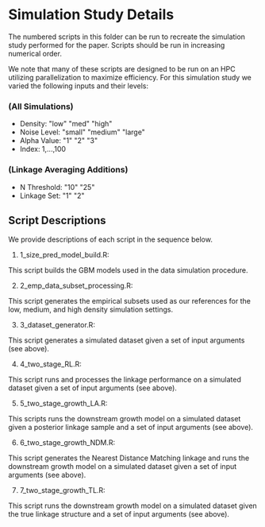 # Simulation Study Details

The numbered scripts in this folder can be run to recreate the simulation study performed for the paper. Scripts should be run in increasing numerical order.

We note that many of these scripts are designed to be run on an HPC utilizing parallelization to maximize efficiency. For this simulation study we varied the following inputs and their levels:

### (All Simulations)
- Density: "low" "med" "high"
- Noise Level: "small" "medium" "large"
- Alpha Value: "1" "2" "3"
- Index: 1,...,100

### (Linkage Averaging Additions)
- N Threshold: "10" "25" 
- Linkage Set: "1" "2"

## Script Descriptions
We provide descriptions of each script in the sequence below.

1. 1_size_pred_model_build.R: 

  This script builds the GBM models used in the data simulation procedure.
  
2. 2_emp_data_subset_processing.R: 

  This script generates the empirical subsets used as our references for the low, medium, and high density simulation settings.
  
3. 3_dataset_generator.R: 

  This script generates a simulated dataset given a set of input arguments (see above).
  
4. 4_two_stage_RL.R: 

  This script runs and processes the linkage performance on a simulated dataset given a set of input arguments (see above).
  
5. 5_two_stage_growth_LA.R: 

  This scripts runs the downstream growth model on a simulated dataset given a posterior linkage sample and a set of input arguments (see above).
  
6. 6_two_stage_growth_NDM.R: 

  This script generates the Nearest Distance Matching linkage and runs the downstream growth model on a simulated dataset given a set of input arguments (see above).
  
7. 7_two_stage_growth_TL.R: 

  This script runs the downstream growth model on a simulated dataset given the true linkage structure and a set of input arguments (see above).
  
